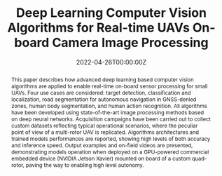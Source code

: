 ---
title: "Deep Learning Computer Vision Algorithms for Real-time UAVs On-board Camera Image Processing"
authors:
- admin
- Pietro Andronico
author_notes:
date: "2022-04-26T00:00:00Z"
doi: "https://doi.org/10.48550/arXiv.2211.01037"

# Publication type.
# Accepts a single type but formatted as a YAML list (for Hugo requirements).
# Enter a publication type from the CSL standard.
publication_types: ["paper-conference"]

# Publication name and optional abbreviated publication name.
publication: "*NATO AVT-353 Research Workshop \"Artificial Intelligence in Cockpits for UAVs\", Turin, Italy, 26 April 2022*"
publication_short: "*NATO AVT-353 Research Workshop \"Artificial Intelligence in Cockpits for UAVs\"*"

abstract: "This paper describes how advanced deep learning based computer vision algorithms are applied to enable real-time on-board sensor processing for small UAVs. Four use cases are considered: target detection, classification and localization, road segmentation for autonomous navigation in GNSS-denied zones, human body segmentation, and human action recognition. All algorithms have been developed using state-of-the-art image processing methods based on deep neural networks. Acquisition campaigns have been carried out to collect custom datasets reflecting typical operational scenarios, where the peculiar point of view of a multi-rotor UAV is replicated. Algorithms architectures and trained models performances are reported, showing high levels of both accuracy and inference speed. Output examples and on-field videos are presented, demonstrating models operation when deployed on a GPU-powered commercial embedded device (NVIDIA Jetson Xavier) mounted on board of a custom quad-rotor, paving the way to enabling high level autonomy."

# Summary. An optional shortened abstract.
#summary: Lorem ipsum dolor sit amet, consectetur adipiscing elit. Duis posuere tellus ac convallis placerat. Proin tincidunt magna sed ex sollicitudin condimentum.

tags:
 - Computer Vision
 - Object Detection Classification and Localization
 - Semantic Segmentation
 - Human Action Recognition
 - UAV
featured: false

# links:
# - name: ""
#   url: ""
url_pdf: https://arxiv.org/pdf/2211.01037
url_code: ''
url_dataset: ''
url_poster: ''
url_project: ''
url_slides: ''
url_source: ''
url_video: 'https://www.youtube.com/watch?v=AObXkNNc-ps'

# Featured image
# To use, add an image named `featured.jpg/png` to your page's folder.
image:
  caption: 'Layer freezing for transfer learning and fine-tuning'
  focal_point: ""
  preview_only: false

# Associated Projects (optional).
#   Associate this publication with one or more of your projects.
#   Simply enter your project's folder or file name without extension.
#   E.g. `internal-project` references `content/project/internal-project/index.md`.
#   Otherwise, set `projects: []`.
projects: []

# Slides (optional).
#   Associate this publication with Markdown slides.
#   Simply enter your slide deck's filename without extension.
#   E.g. `slides: "example"` references `content/slides/example/index.md`.
#   Otherwise, set `slides: ""`.
#slides: example
---